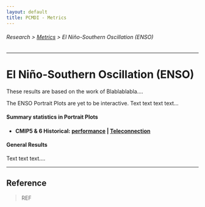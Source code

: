 ```yaml
---
layout: default
title: PCMDI - Metrics
---
```

###### Research > [Metrics][Metrics] > El Niño-Southern Oscillation (ENSO)
---

# El Niño-Southern Oscillation (ENSO)
These results are based on the work of Blablablabla....

The ENSO Portrait Plots are yet to be interactive. Text text text text...

#### Summary statistics in Portrait Plots
  - #### CMIP5 & 6 Historical: [performance][CMIP5_6_enso_perf] | [Teleconnection][CMIP5_6_enso_tel] 

#### General Results
Text text text....

---

## Reference
> REF


[sperber2004]: https://doi.org/10.1007/s00382-014-2099-3

[CMIP5_6_enso_perf]: {{site.baseurl}}/research/metrics/enso/cmip5_6_enso_perf.html
[CMIP5_6_enso_tel]: {{site.baseurl}}/research/metrics/enso/cmip5_6_enso_tel.html

[Metrics]:{{site.baseurl}}/research/metrics/index.html
